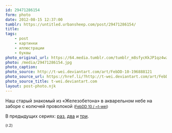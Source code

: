 ```yaml
---
id: 29471286154
form: photo
date: 2012-08-15 12:37:00
tumblr: https://untitled.urbansheep.com/post/29471286154/
title:
tags:
    - post
    - картинки
    - иллюстрации
    - буквы
photo_original_url: https://64.media.tumblr.com/tumblr_m8sfycKkJP1qz4wzio1_1280.jpg
photo: /media/29471286154.jpg
photo_caption: 
photo_source: http://t-wei.deviantart.com/art/FebDD-10-196888121
photo_source_url: https://href.li/?http://t-wei.deviantart.com/art/FebDD-10-196888121
photo_source_title: t-wei.deviantart.com
layout: post-photo.njk
---
```


<p>Наш старый знакомый из «Железобетона» в акварельном небе на заборе с колючей проволокой  <small>(<a href="http://t-wei.deviantart.com/art/FebDD-10-196888121">FebDD 10 / ~t-wei</a>)</small></p>

<p>В предыдущих сериях: <a href="http://untitled.urbansheep.ru/post/18349814/i-seldom-do-tekkonkinkreet">раз</a>, <a href="http://untitled.urbansheep.ru/post/18349768/i-seldom-do-tekkonkinkreet">два</a> и <a href="http://untitled.urbansheep.ru/post/18343361/i-seldom-do-tekkonkinkreet">три</a>.</p>

<p><small>(r.2)</small></p>
